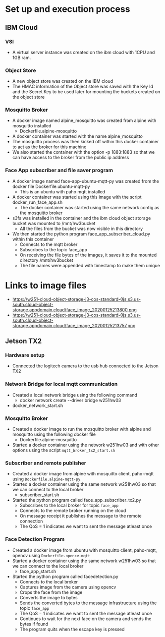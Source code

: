 # Set up and execution process

## IBM Cloud
### VSI
* A virtual server instance was created on the ibm cloud with 1CPU and 1GB ram.

### Object Store
* A new object store was created on the IBM cloud
* The HMAC information of the Object store was saved with the Key Id and the Secret Key to be used later for mounting the buckets created on the object store 

### Mosquitto Broker
* A docker image named alpine_mosquitto was created from alpine with mosquitto installed
   * Dockerfile.alpine-mosquitto
* A docker container was started with the name alpine_mosquitto
* The mosquitto process was then kicked off within this docker container to act as the broker for this machine
* We also started the container with the option -p 1883:1883 so that we can have access to the broker from the public ip address

### Face App subscriber and file saver program
* A docker image named face-app-ubuntu-mqtt-py was created from the docker file Dockerfile.ubuntu-mqtt-py
  * This is an ubuntu with paho mqtt installed
* A docker container was started using this image with the script docker_run_face_app.sh
  * The docker container was started using the same network config as the mosquitto broker
* s3fs was installed in the container and the ibm cloud object storage bucket was mounted to /mnt/hw3bucket
  * All the files from the bucket was now visible in this directory
* We then started the python program face_app_subscriber_cloud.py within this container
  * Connects to the mqtt broker
  * Subscribes to the topic face_app
  * On receiving the file bytes of the images, it saves it to the mounted directory /mnt/hw3bucket
  * The file names were appended with timestamp to make them unique

# Links to image files
* https://w251-cloud-object-storage-j3-cos-standard-0js.s3.us-south.cloud-object-storage.appdomain.cloud/face_image_20200125213800.png
* https://w251-cloud-object-storage-j3-cos-standard-0js.s3.us-south.cloud-object-storage.appdomain.cloud/face_image_20200125213757.png



## Jetson TX2
### Hardware setup
* Connected the logitech camera to the usb hub connected to the Jetson TX2

### Network Bridge for local mqtt communication
* Created a local network bridge using the following command
  * docker network create --driver bridge w251hw03
* docker_network_start.sh

### Mosquitto Broker
* Created a docker image to run the mosquitto broker with alpine and mosquitto using the following docker file
  * Dockerfile.alpine-mosquitto
* Started a docker container using the network w251hw03 and with other options using the script `mqtt_broker_tx2_start.sh`

### Subscriber and remote publisher
* Created a docker image from alpine with mosquitto client, paho-mqtt using `Dockerfile.alpine-mqtt-py`
* Started a docker container using the same network w251hw03 so that we can connect to the local broker 
  * subscriber_start.sh
* Started the python program called face_app_subscriber_tx2.py
  * Subscribes to the local broker for topic `face_app`
  * Connects to the remote broker running on the cloud
  * On message receipt it publishes the message to the remote connection 
  * The QoS = 1 indicates we want to sent the message atleast once

### Face Detection Program
* Created a docker image from ubuntu with mosquitto client, paho-mqtt, opencv using `Dockerfile.opencv-mqtt`
* Started a docker container using the same network w251hw03 so that we can connect to the local broker 
  * face_app_start.sh
* Started the python program called facedetection.py
  * Connects to the local broker
  * Captures image from the camera using opencv
  * Crops the face from the image
  * Converts the image to bytes
  * Sends the converted bytes to the message infrastructure using the topic `face_app`
  * The QoS = 1 indicates we want to sent the message atleast once
  * Continues to wait for the next face on the camera and sends the bytes if found
  * The program quits when the escape key is pressed
